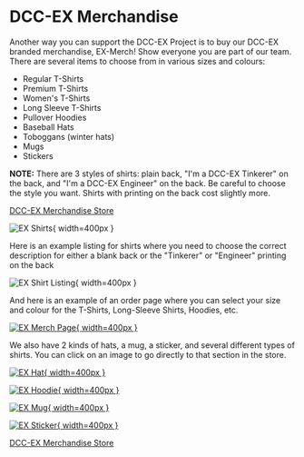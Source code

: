 # DCC-EX Merchandise

Another way you can support the DCC-EX Project is to buy our DCC-EX branded merchandise, EX-Merch! Show everyone you are part of our team. There are several items to choose from in various sizes and colours:

- Regular T-Shirts
- Premium T-Shirts
- Women's T-Shirts
- Long Sleeve T-Shirts
- Pullover Hoodies
- Baseball Hats
- Toboggans (winter hats)
- Mugs
- Stickers

**NOTE:** There are 3 styles of shirts: plain back, "I'm a DCC-EX Tinkerer" on the back, and "I'm a DCC-EX Engineer" on the back. Be careful to choose the style you want. Shirts with printing on the back cost slightly more.

[DCC-EX Merchandise Store](https://dccex.creator-spring.com/)

![EX Shirts](/_static/images/merch/ex_shirts.png){ width=400px }

Here is an example listing for shirts where you need to choose the correct description for either a blank back or the "Tinkerer" or "Engineer" printing on the back

![EX Shirt Listing](/_static/images/merch/ex_listing_example_arrows.png){ width=400px }

And here is an example of an order page where you can select your size and colour for the T-Shirts, Long-Sleeve Shirts, Hoodies, etc.

[![EX Merch Page](/_static/images/merch/ex_merch_page.png){ width=400px }](https://dccex.creator-spring.com/)

We also have 2 kinds of hats, a mug, a sticker, and several different types of shirts. You can click on an image to go directly to that section in the store.

[![EX Hat](/_static/images/merch/ex_hat.png){ width=400px }](https://dccex.creator-spring.com/hats/)

[![EX Hoodie](/_static/images/merch/ex_hoodie.png){ width=400px }](https://dccex.creator-spring.com/hoodies-sweatshirts/)

[![EX Mug](/_static/images/merch/ex_mug.png){ width=400px }](https://dccex.creator-spring.com/Drinkware/)

[![EX Sticker](/_static/images/merch/ex_sticker.png){ width=400px }](https://dccex.creator-spring.com/stickers/)

[DCC-EX Merchandise Store](https://dccex.creator-spring.com/)
